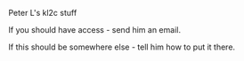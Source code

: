 
Peter L's kl2c stuff

If you should have access - send him an email.

If this should be somewhere else - tell him how to put it there.


